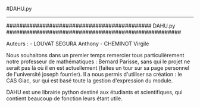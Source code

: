 #DAHU.py
***




############################################ DAHU.py #####################################################

Auteurs : 
    - LOUVAT SEGURA Anthony
    - CHEMINOT Virgile

Nous souhaitons dans un premier temps remercier tous particulièrement notre professeur de mathématiques : Bernard Parisse, sans qui le projet ne serait pas là où il en est actuellement (faites un tour sur sa page personnel de l'université joseph fourrier).
Il a nous permis d'utiliser sa création : le CAS Giac, sur qui est basé toute la gestion d'expression du module.

DAHU est une librairie python destiné aux étudiants et scientifiques, qui contient beaucoup de fonction leurs étant utile.
